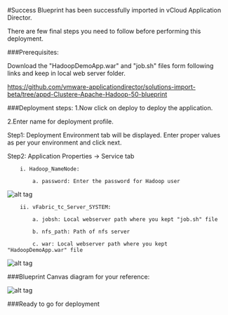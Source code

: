 #Success
Blueprint has been successfully imported in vCloud Application Director. 

There are  few final steps you need to follow before performing this deployment.

###Prerequisites:

Download the "HadoopDemoApp.war" and "job.sh" files form following links and keep in local web server folder.

https://github.com/vmware-applicationdirector/solutions-import-beta/tree/appd-Clustere-Apache-Hadoop-50-blueprint

###Deployment steps:
1.Now click on deploy to deploy the application.

2.Enter name for deployment profile.

Step1: Deployment Environment tab will be displayed. Enter proper values as per your environment and click next.


Step2: Application Properties -> Service tab

		i. Hadoop_NameNode:
	
			a. password: Enter the password for Hadoop user

![alt tag](https://raw.github.com/vmware-applicationdirector/solutions-import-6/Clustered-Apache-Hadoop-BP-v1.0.0/AfterDeployment-Step1.jpg)

		
		ii. vFabric_tc_Server_SYSTEM:
	
			a. jobsh: Local webserver path where you kept "job.sh" file 
		
			b. nfs_path: Path of nfs server
		
			c. war: Local webserver path where you kept "HadoopDemoApp.war" file
	
![alt tag](https://raw.github.com/vmware-applicationdirector/solutions-import-6/Clustered-Apache-Hadoop-BP-v1.0.0/AfterDeployment-Step2.jpg)
	
###Blueprint Canvas diagram for your reference: 

![alt tag](https://raw.github.com/vmware-applicationdirector/solutions-import-6/Clustered-Apache-Hadoop-BP-v1.0.0/Hadoop-Canvas-Diagram.png)

###Ready to go for deployment







 








